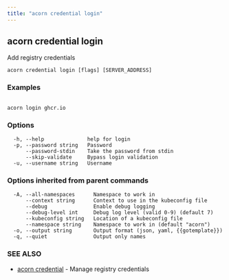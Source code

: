 ```yaml
---
title: "acorn credential login"
---
```

## acorn credential login

Add registry credentials

```
acorn credential login [flags] [SERVER_ADDRESS]
```

### Examples

```

acorn login ghcr.io
```

### Options

```
  -h, --help              help for login
  -p, --password string   Password
      --password-stdin    Take the password from stdin
      --skip-validate     Bypass login validation
  -u, --username string   Username
```

### Options inherited from parent commands

```
  -A, --all-namespaces      Namespace to work in
      --context string      Context to use in the kubeconfig file
      --debug               Enable debug logging
      --debug-level int     Debug log level (valid 0-9) (default 7)
      --kubeconfig string   Location of a kubeconfig file
      --namespace string    Namespace to work in (default "acorn")
  -o, --output string       Output format (json, yaml, {{gotemplate}})
  -q, --quiet               Output only names
```

### SEE ALSO

* [acorn credential](acorn_credential.md)	 - Manage registry credentials

